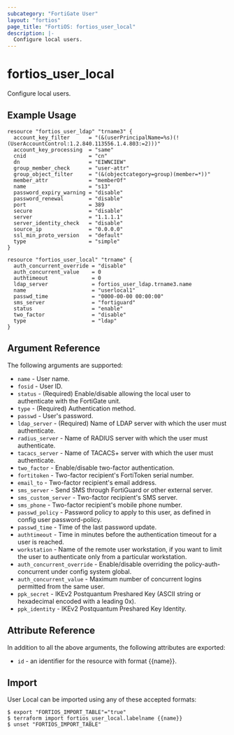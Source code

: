 ```yaml
---
subcategory: "FortiGate User"
layout: "fortios"
page_title: "FortiOS: fortios_user_local"
description: |-
  Configure local users.
---
```


# fortios_user_local
Configure local users.

## Example Usage

```hcl
resource "fortios_user_ldap" "trname3" {
  account_key_filter      = "(&(userPrincipalName=%s)(!(UserAccountControl:1.2.840.113556.1.4.803:=2)))"
  account_key_processing  = "same"
  cnid                    = "cn"
  dn                      = "EIWNCIEW"
  group_member_check      = "user-attr"
  group_object_filter     = "(&(objectcategory=group)(member=*))"
  member_attr             = "memberOf"
  name                    = "s13"
  password_expiry_warning = "disable"
  password_renewal        = "disable"
  port                    = 389
  secure                  = "disable"
  server                  = "1.1.1.1"
  server_identity_check   = "disable"
  source_ip               = "0.0.0.0"
  ssl_min_proto_version   = "default"
  type                    = "simple"
}

resource "fortios_user_local" "trname" {
  auth_concurrent_override = "disable"
  auth_concurrent_value    = 0
  authtimeout              = 0
  ldap_server              = fortios_user_ldap.trname3.name
  name                     = "userlocal1"
  passwd_time              = "0000-00-00 00:00:00"
  sms_server               = "fortiguard"
  status                   = "enable"
  two_factor               = "disable"
  type                     = "ldap"
}
```

## Argument Reference

The following arguments are supported:

* `name` - User name.
* `fosid` - User ID.
* `status` - (Required) Enable/disable allowing the local user to authenticate with the FortiGate unit.
* `type` - (Required) Authentication method.
* `passwd` - User's password.
* `ldap_server` - (Required) Name of LDAP server with which the user must authenticate.
* `radius_server` - Name of RADIUS server with which the user must authenticate.
* `tacacs_server` - Name of TACACS+ server with which the user must authenticate.
* `two_factor` - Enable/disable two-factor authentication.
* `fortitoken` - Two-factor recipient's FortiToken serial number.
* `email_to` - Two-factor recipient's email address.
* `sms_server` - Send SMS through FortiGuard or other external server.
* `sms_custom_server` - Two-factor recipient's SMS server.
* `sms_phone` - Two-factor recipient's mobile phone number.
* `passwd_policy` - Password policy to apply to this user, as defined in config user password-policy.
* `passwd_time` - Time of the last password update.
* `authtimeout` - Time in minutes before the authentication timeout for a user is reached.
* `workstation` - Name of the remote user workstation, if you want to limit the user to authenticate only from a particular workstation.
* `auth_concurrent_override` - Enable/disable overriding the policy-auth-concurrent under config system global.
* `auth_concurrent_value` - Maximum number of concurrent logins permitted from the same user.
* `ppk_secret` - IKEv2 Postquantum Preshared Key (ASCII string or hexadecimal encoded with a leading 0x).
* `ppk_identity` - IKEv2 Postquantum Preshared Key Identity.


## Attribute Reference

In addition to all the above arguments, the following attributes are exported:
* `id` - an identifier for the resource with format {{name}}.

## Import

User Local can be imported using any of these accepted formats:
```
$ export "FORTIOS_IMPORT_TABLE"="true"
$ terraform import fortios_user_local.labelname {{name}}
$ unset "FORTIOS_IMPORT_TABLE"
```

